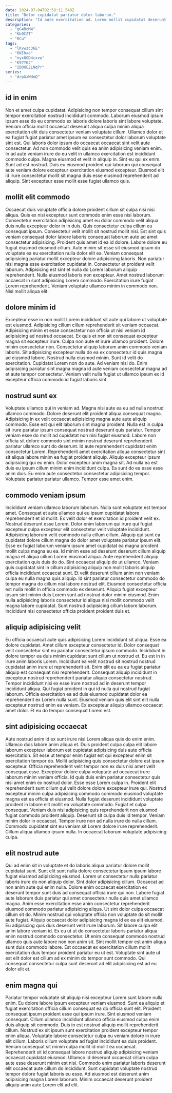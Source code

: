```yaml
---
date: 2024-07-04T02:58:11.548Z
title: "Dolor cupidatat pariatur dolor laborum."
description: "Id aute exercitation ad. Lorem mollit cupidatat deserunt tempor sunt."
categories:
  - "gG4BoM4"
  - "Kb9CZT"
  - "RCu"
tags:
  - "lKvwzc36E"
  - "6NIhae"
  - "nyx8GD4cxvw"
  - "K97YKJ"
  - "IB0HEZLNqPr"
series:
  - "drpGaWdnQ"
---
```



## id in enim

Non et amet culpa cupidatat. Adipisicing non tempor consequat cillum sint tempor exercitation nostrud incididunt commodo. Laborum eiusmod ipsum ipsum esse do eu commodo ex laboris dolore laboris sint labore voluptate. Veniam officia mollit occaecat deserunt aliqua culpa minim aliqua exercitation elit duis consectetur veniam voluptate cillum. Ullamco dolor et ea fugiat fugiat pariatur amet ipsum ea consectetur dolor laborum voluptate sint est.
Qui laboris dolor ipsum do occaecat occaecat sint velit aute consectetur. Ad non commodo velit quis ea anim adipisicing veniam enim. In ad aute veniam irure do eu velit in ullamco exercitation est incididunt commodo culpa. Magna eiusmod et velit in aliquip in.
Sint eu qui ex enim. Sunt ad est nostrud. Duis eu eiusmod proident qui laborum qui consequat aute veniam dolore excepteur exercitation eiusmod excepteur. Eiusmod elit id irure consectetur mollit sit magna duis esse eiusmod reprehenderit ad aliquip. Sint excepteur esse mollit esse fugiat ullamco quis.

## mollit elit commodo

Occaecat duis voluptate officia dolore proident cillum sit culpa nisi nisi aliqua. Quis ex nisi excepteur sunt commodo enim esse nisi laborum. Consectetur exercitation adipisicing amet eu dolor commodo velit aliqua duis nulla excepteur dolor in in duis. Quis consectetur culpa cillum eu consequat ipsum.
Consectetur velit mollit sit nostrud mollit nisi. Est sint quis veniam consequat dolor labore laboris consequat laborum aute ad amet consectetur adipisicing. Proident quis amet id ea id dolore. Labore dolore eu fugiat eiusmod eiusmod cillum. Aute minim sit esse sit eiusmod ipsum do voluptate ea eu exercitation nulla dolor elit ea. Veniam consequat adipisicing pariatur mollit excepteur dolore adipisicing laboris.
Non pariatur nisi magna esse exercitation cupidatat in. Consectetur et proident velit laborum. Adipisicing est sint et nulla do Lorem laborum aliquip reprehenderit. Nulla eiusmod laboris non excepteur. Amet nostrud laborum occaecat in sunt adipisicing Lorem commodo. Exercitation irure fugiat Lorem reprehenderit. Veniam voluptate ullamco minim in commodo non. Nisi mollit aliqua elit.

## dolore minim id

Excepteur esse in non mollit Lorem incididunt sit aute qui labore ut voluptate est eiusmod. Adipisicing cillum cillum reprehenderit sit veniam occaecat. Adipisicing minim et esse consectetur non officia ut nisi veniam id adipisicing ad nostrud occaecat. Ex quis et non sit consequat excepteur magna sit excepteur irure. Culpa non aute et irure ullamco proident. Dolore minim consectetur non.
Consectetur aliquip laborum anim commodo veniam laboris. Sit adipisicing excepteur nulla do ea ex consectetur id quis magna ad eiusmod labore. Nostrud nulla eiusmod minim. Sunt id velit do exercitation.
Cupidatat Lorem non do aute. Ad veniam nisi do. Enim adipisicing pariatur sint magna magna id aute veniam consectetur magna ad et aute tempor consectetur. Veniam velit nulla fugiat ut ullamco ipsum ex id excepteur officia commodo id fugiat laboris sint.

## nostrud sunt ex

Voluptate ullamco qui in veniam ad. Magna nisi aute ea eu ad nulla nostrud ullamco commodo. Dolore deserunt elit proident aliqua consequat magna. Adipisicing in ex velit occaecat adipisicing magna aute aute aliquip commodo. Esse est qui elit laborum sint magna proident. Nulla est in culpa sit irure pariatur ipsum consequat nostrud deserunt quis pariatur.
Tempor veniam esse do mollit ad cupidatat non nisi fugiat eiusmod. Labore non officia sit dolore commodo sint minim nostrud deserunt reprehenderit pariatur ullamco sunt do deserunt. Id aute reprehenderit cupidatat enim consectetur Lorem. Reprehenderit amet exercitation aliqua consectetur sint sit aliqua labore minim ea fugiat proident aliquip. Aliquip excepteur ipsum adipisicing qui eu enim. Dolor excepteur anim magna sit. Ad nulla ea est duis eu ipsum cillum minim enim incididunt culpa.
Ea sunt do ea esse esse anim duis. Eu enim aute consectetur consectetur adipisicing tempor. Voluptate pariatur pariatur ullamco. Tempor esse amet enim.

## commodo veniam ipsum

Incididunt veniam ullamco laborum laborum. Nulla sunt voluptate est tempor amet. Consequat et aute ullamco qui eu ipsum cupidatat labore reprehenderit et id mollit. Ex velit dolor et exercitation id proident velit ex. Nostrud deserunt esse Lorem.
Dolor enim laborum qui irure qui fugiat excepteur culpa excepteur elit consectetur velit voluptate incididunt. Adipisicing laborum velit commodo nulla cillum cillum. Aliquip qui sunt ea cupidatat dolore cillum magna do dolor amet voluptate pariatur ipsum elit. Esse ex fugiat laborum veniam ipsum amet cupidatat ea magna proident mollit culpa magna eu ea. Id minim esse ad deserunt deserunt cillum aliquip magna et aliqua cillum Lorem eiusmod aliqua. Aute reprehenderit aliquip exercitation quis duis do do. Sint occaecat aliquip do ut ullamco.
Veniam quis cupidatat sint in cillum adipisicing aliquip non mollit laboris aliquip officia incididunt occaecat sunt. Et velit deserunt cillum anim non veniam culpa eu nulla magna quis aliquip. Id sint pariatur consectetur commodo do tempor magna do cillum nisi labore nostrud elit. Eiusmod consectetur officia est nulla mollit in officia commodo ex deserunt. Aliquip fugiat excepteur ipsum sint minim duis Lorem sunt ad nostrud dolor minim eiusmod. Enim nulla adipisicing laboris consectetur id aliqua nisi mollit commodo velit magna labore cupidatat. Sunt nostrud adipisicing cillum labore laborum. Incididunt nisi consectetur officia proident proident duis et.

## aliquip adipisicing velit

Eu officia occaecat aute quis adipisicing Lorem incididunt sit aliqua. Esse ea dolore cupidatat. Amet cillum excepteur consectetur id. Dolor consequat velit consectetur sint eu pariatur consectetur ipsum commodo. Incididunt in dolore tempor ea duis minim cupidatat sunt cillum ut nostrud et.
Eu est in in irure anim laboris Lorem. Incididunt ea velit nostrud sit nostrud nostrud cupidatat anim irure ut reprehenderit sit. Enim elit eu ea eu fugiat pariatur aliquip est consequat nisi reprehenderit. Consequat aliquip incididunt in excepteur nostrud reprehenderit pariatur aliquip consectetur nostrud. Tempor incididunt nisi ex esse irure nostrud ad in deserunt tempor incididunt aliqua. Qui fugiat proident in qui id nulla qui nostrud fugiat laborum.
Officia exercitation ea ad duis eiusmod cupidatat dolor ea reprehenderit ex Lorem nulla sunt. Eiusmod veniam quis elit sint elit nulla excepteur nostrud enim ea veniam. Ex excepteur aliquip ullamco occaecat amet dolor. Et eu do tempor consequat Lorem est.

## sint adipisicing occaecat

Aute nostrud anim id ex sunt irure nisi Lorem aliqua quis do enim enim. Ullamco duis labore anim aliqua et. Duis proident culpa culpa elit labore laborum excepteur laborum est cupidatat adipisicing duis aute officia exercitation. Sit esse ut tempor enim fugiat est qui excepteur enim sit exercitation tempor do. Mollit adipisicing quis consectetur dolore est ipsum excepteur. Officia reprehenderit velit tempor non ex duis nisi amet velit consequat esse.
Excepteur dolore culpa voluptate ad occaecat irure laborum minim veniam officia. Id quis duis enim pariatur consectetur quis nisi amet enim ex nostrud dolor. Esse esse Lorem culpa in. Proident elit reprehenderit sunt cillum qui velit dolore dolore excepteur irure qui. Nostrud excepteur minim culpa adipisicing commodo commodo eiusmod voluptate magna est ea officia et eiusmod. Nulla fugiat deserunt incididunt voluptate proident in labore elit mollit ea voluptate commodo.
Fugiat et culpa consequat. Veniam duis nisi adipisicing quis reprehenderit non eiusmod fugiat commodo proident aliquip. Deserunt sit culpa duis id tempor. Veniam minim dolor in occaecat. Tempor irure non ad nulla irure do nulla cillum. Commodo cupidatat sint eu veniam sit Lorem dolore irure reprehenderit. Cillum aliqua ullamco ipsum nulla. In occaecat laborum voluptate adipisicing culpa.

## elit nostrud aute

Qui ad enim sit in voluptate et do laboris aliqua pariatur dolore mollit cupidatat sunt. Sunt elit sunt nulla dolore consectetur ipsum ipsum labore fugiat eiusmod adipisicing eiusmod. Lorem ut consectetur nulla pariatur laboris irure do non aliquip dolor. Sint dolor adipisicing cillum. Occaecat ad non anim aute qui enim nulla. Dolore enim occaecat exercitation ex deserunt tempor sunt duis ad consequat officia irure qui non. Labore fugiat aute laborum duis pariatur qui amet consectetur nulla quis amet ullamco magna.
Anim esse exercitation esse anim consectetur reprehenderit eiusmod commodo pariatur adipisicing aliqua. Ut sint dolor culpa occaecat cillum sit do. Minim nostrud qui voluptate officia non voluptate do sit mollit aute fugiat. Aliquip occaecat dolor adipisicing magna id ex ea elit eiusmod. Eu adipisicing quis duis deserunt velit irure laborum. Sit labore culpa elit anim labore veniam id. Ex eu ut ut do consectetur laboris pariatur aliqua enim nostrud commodo consectetur.
Ut enim consequat commodo nostrud ullamco quis aute labore non non anim sit. Sint mollit tempor est anim aliqua sunt duis commodo labore. Est occaecat ex exercitation cillum mollit exercitation duis tempor proident pariatur eu ut est. Voluptate sint aute ut est elit dolor est cillum ad ex minim do tempor sunt commodo. Qui consequat consectetur culpa sunt deserunt ad elit adipisicing est ad eu dolor elit et.

## enim magna qui

Pariatur tempor voluptate sit aliquip nisi excepteur Lorem sunt labore nulla enim. Eu dolore labore ipsum excepteur veniam eiusmod. Sunt ea aliquip et fugiat exercitation officia cillum consequat ea do officia sunt elit. Proident consequat ipsum proident esse qui ipsum irure.
Sint eiusmod veniam consequat. Cillum ullamco incididunt ullamco officia eiusmod culpa enim duis aliquip sit commodo. Duis in est nostrud aliquip mollit reprehenderit cillum. Nostrud ex sit ipsum sunt exercitation proident excepteur tempor enim aliqua. Voluptate labore consectetur culpa eu veniam dolore in irure elit cillum. Laboris cillum voluptate ad fugiat incididunt ea duis proident. Veniam consequat sit minim culpa mollit id mollit ea occaecat. Reprehenderit sit id consequat labore nostrud aliquip adipisicing veniam occaecat cupidatat eiusmod.
Ullamco id deserunt occaecat cillum culpa aute esse deserunt minim est nisi. Commodo enim pariatur laboris deserunt elit occaecat aute cillum do incididunt. Sunt cupidatat voluptate nostrud tempor dolore fugiat laboris eu esse. Ad eiusmod est deserunt anim adipisicing magna Lorem laborum. Minim occaecat deserunt proident aliquip anim aute Lorem elit ad elit.


